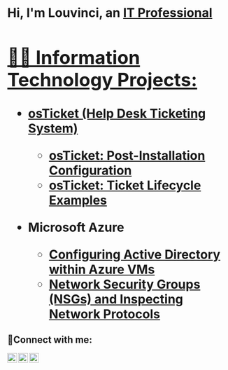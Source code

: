 <h1>Hi, I'm Louvinci, an <a href="https://linkedin.com/in/louvinci-teresias">IT Professional</a</h1>

<h2>👨‍💻 Information Technology Projects:</h2>

- <b>osTicket (Help Desk Ticketing System)</b>
  
  - [osTicket: Post-Installation Configuration](https://github.com/lou346/post-install-config)
  - [osTicket: Ticket Lifecycle Examples](https://github.com/lou346/ticket-lifecycle)
- <b>Microsoft Azure</b>
  - [Configuring  Active Directory within Azure VMs](https://github.com/lou346/configure-ad)
  - [Network Security Groups (NSGs) and Inspecting Network Protocols](https://github.com/lou346/azure-network-protocols)

<h2>🤳Connect with me:</h2>

[<img align="left" alt="Josh | Twitter" width="22px" src="https://cdn.jsdelivr.net/npm/simple-icons@v3/icons/twitter.svg" />][twitter]
[<img align="left" alt="Josh | LinkedIn" width="22px" src="https://cdn.jsdelivr.net/npm/simple-icons@v3/icons/linkedin.svg" />][linkedin]
[<img align="left" alt="Josh | Instagram" width="22px" src="https://cdn.jsdelivr.net/npm/simple-icons@v3/icons/instagram.svg" />][instagram]

[twitter]: https://twitter.com/Josh
[instagram]: https://www.instagram.com/Josh
[linkedin]: https://linkedin.com/in/Josh
